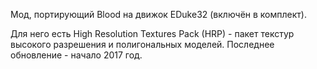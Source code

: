 Мод, портирующий Blood на движок EDuke32 (включён в комплект).

Для него есть High Resolution Textures Pack (HRP) - пакет текстур высокого разрешения и полигональных моделей. Последнее обновление - начало 2017 год.